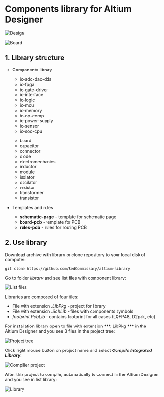 ﻿# Components library for Altium Designer

![Design](https://habrastorage.org/webt/lq/h4/ho/lqh4hozrhuvzutehwmodianotu0.jpeg)

![Board](https://habrastorage.org/webt/gd/el/vf/gdelvfxfxwraphihixu0vzjeztq.jpeg)

## 1. Library structure

* Сomponents library
    >
    * ic-adc-dac-dds
    * ic-fpga
    * ic-gate-driver
    * ic-interface
    * ic-logic
    * ic-mcu
    * ic-memory
    * ic-op-comp
    * ic-power-supply
    * ic-sensor
    * ic-soc-cpu
    >
    * board
    * capacitor
    * connector
    * diode
    * electromechanics
    * inductor
    * module
    * isolator
    * oscilator
    * resistor
    * transformer
    * transistor
>

* Templates and rules
    >
    * **schematic-page** - template for schematic page
    * **board-pcb** - template for PCB
    * **rules-pcb** - rules for routing PCB
>

## 2. Use library

Download archive with library or clone repository to your local disk of computer:
```
git clone https://github.com/RedCommissary/altium-library
```

Go to folder *library* and see list files with component library:

![List files](https://habrastorage.org/webt/un/ws/fp/unwsfpfom1csz8czsrtmujv9k2q.png)

Libraries are composed of four files:

* File with extension *.LibPkg* - project for library
* File with extension *.SchLib* - files with components symbols
* *footprint.PcbLib* - contains footprint for all cases (LQFP48, D2pak, etc)


For installation library open to file with extension ***. LibPkg *** in the Altium Designer and you see 3 files in the project tree:

![Project tree](https://habrastorage.org/webt/ux/dc/7p/uxdc7pctxs16ytibvk4xtvpmxp0.png)

Click right mouse button on project name and select ***Compile Integrated Library***:

![Compilier project](https://habrastorage.org/webt/qx/zw/oo/qxzwoody7nzjxpau4sth7xisoru.png)

After this project to compile, automatically to connect in the Altium Designer and you see in list library:

![Library](https://habrastorage.org/webt/2v/u1/ka/2vu1kazqr9kjn0-km5c-mr1nwv0.png)